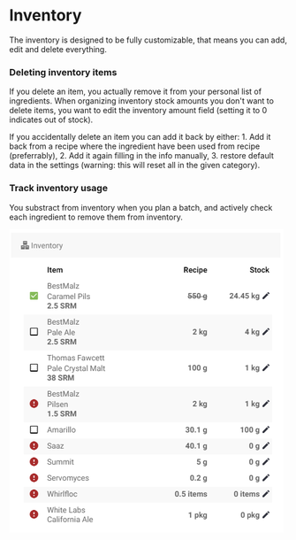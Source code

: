 # Inventory

The inventory is designed to be fully customizable, that means you can add, edit and delete everything.

### Deleting inventory items

If you delete an item, you actually remove it from your personal list of ingredients. When organizing inventory stock amounts you don't want to delete items, you want to edit the inventory amount field \(setting it to 0 indicates out of stock\).

If you accidentally delete an item you can add it back by either: 1. Add it back from a recipe where the ingredient have been used from recipe \(preferrably\), 2. Add it again filling in the info manually, 3. restore default data in the settings \(warning: this will reset all in the given category\).

### Track inventory usage

You substract from inventory when you plan a batch, and actively check each ingredient to remove them from inventory.

![Items not in stock is marked with a red exclamation mark](../.gitbook/assets/image%20%2886%29.png)

